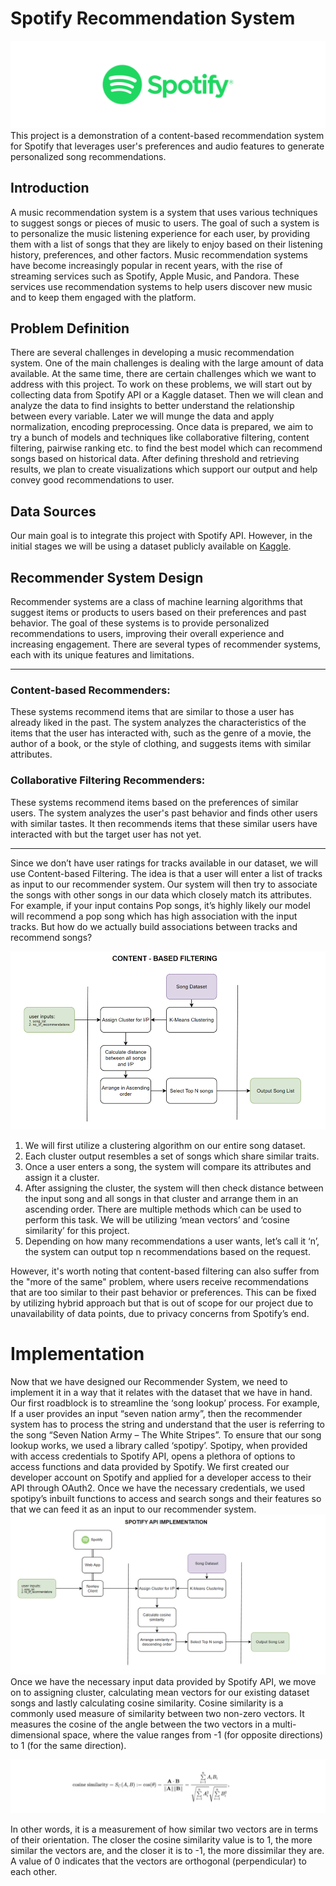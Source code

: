 # Spotify Recommendation System
![banner](assets/banner.png)
This project is a demonstration of a content-based recommendation system for Spotify that leverages user's preferences and audio features to generate personalized song recommendations.

## Introduction
A music recommendation system is a system that uses various techniques to suggest songs or pieces of music to users. The goal of such a system is to personalize the music listening experience for each user, by providing them with a list of songs that they are likely to enjoy based on their listening history, preferences, and other factors. Music recommendation systems have become increasingly popular in recent years, with the rise of streaming services such as Spotify, Apple Music, and Pandora. These services use recommendation systems to help users discover new music and to keep them engaged with the platform.

## Problem Definition
There are several challenges in developing a music recommendation system. One of the main challenges is dealing with the large amount of data available. At the same time, there are certain challenges which we want to address with this project. To work on these problems, we will start out by collecting data from Spotify API or a Kaggle dataset. Then we will clean and analyze the data to find insights to better understand the relationship between every variable. Later we will munge the data and apply normalization, encoding preprocessing. Once data is prepared, we aim to try a bunch of models and techniques like collaborative filtering, content filtering, pairwise ranking etc. to find the best model which can recommend songs based on historical data. After defining threshold and retrieving results, we plan to create visualizations which support our output and help convey good recommendations to user.

## Data Sources
Our main goal is to integrate this project with Spotify API. However, in the initial stages we will be using a dataset publicly available on [Kaggle](https://www.kaggle.com/datasets/vatsalmavani/spotify-dataset).

## Recommender System Design
Recommender systems are a class of machine learning algorithms that suggest items or products to users based on their preferences and past behavior. The goal of these systems is to provide personalized recommendations to users, improving their overall experience and increasing engagement. There are several types of recommender systems, each with its unique features and limitations.

---

### Content-based Recommenders: 
These systems recommend items that are similar to those a user has already liked in the past. The system analyzes the characteristics of the items that the user has interacted with, such as the genre of a movie, the author of a book, or the style of clothing, and suggests items with similar attributes.
### Collaborative Filtering Recommenders:
These systems recommend items based on the preferences of similar users. The system analyzes the user's past behavior and finds other users with similar tastes. It then recommends items that these similar users have interacted with but the target user has not yet.

---

Since we don’t have user ratings for tracks available in our dataset, we will use Content-based Filtering. The idea is that a user will enter a list of tracks as input to our recommender system. Our system will then try to associate the songs with other songs in our data which closely match its attributes. For example, if your input contains Pop songs, it’s highly likely our model will recommend a pop song which has high association with the input tracks. 
But how do we actually build associations between tracks and recommend songs?

![banner](assets/implementation1.png)

1.	We will first utilize a clustering algorithm on our entire song dataset.
2.	Each cluster output resembles a set of songs which share similar traits.
3.	Once a user enters a song, the system will compare its attributes and assign it a cluster. 
4.	After assigning the cluster, the system will then check distance between the input song and all songs in that cluster and arrange them in an ascending order. There are multiple methods which can be used to perform this task. We will be utilizing ‘mean vectors’ and ‘cosine similarity’ for this project.
5.	Depending on how many recommendations a user wants, let’s call it ‘n’, the system can output top n recommendations based on the request.

However, it's worth noting that content-based filtering can also suffer from the "more of the same" problem, where users receive recommendations that are too similar to their past behavior or preferences. This can be fixed by utilizing hybrid approach but that is out of scope for our project due to unavailability of data points, due to privacy concerns from Spotify’s end.

# Implementation
Now that we have designed our Recommender System, we need to implement it in a way that it relates with the dataset that we have in hand. Our first roadblock is to streamline the ‘song lookup’ process. For example, If a user provides an input “seven nation army”, then the recommender system has to process the string and understand that the user is referring to the song “Seven Nation Army – The White Stripes”. 
To ensure that our song lookup works, we used a library called ‘spotipy’. Spotipy, when provided with access credentials to Spotify API, opens a plethora of options to access functions and data provided by Spotify. We first created our developer account on Spotify and applied for a developer access to their API through OAuth2. 
Once we have the necessary credentials, we used spotipy’s inbuilt functions to access and search songs and their features so that we can feed it as an input to our recommender system.
![banner](assets/implementation2.png)
Once we have the necessary input data provided by Spotify API, we move on to assigning cluster, calculating mean vectors for our existing dataset songs and lastly calculating cosine similarity. Cosine similarity is a commonly used measure of similarity between two non-zero vectors. It measures the cosine of the angle between the two vectors in a multi-dimensional space, where the value ranges from -1 (for opposite directions) to 1 (for the same direction).

![banner](assets/cosine.png)

In other words, it is a measurement of how similar two vectors are in terms of their orientation. The closer the cosine similarity value is to 1, the more similar the vectors are, and the closer it is to -1, the more dissimilar they are. A value of 0 indicates that the vectors are orthogonal (perpendicular) to each other.





